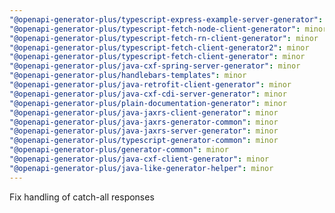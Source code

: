 ```yaml
---
"@openapi-generator-plus/typescript-express-example-server-generator": minor
"@openapi-generator-plus/typescript-fetch-node-client-generator": minor
"@openapi-generator-plus/typescript-fetch-rn-client-generator": minor
"@openapi-generator-plus/typescript-fetch-client-generator2": minor
"@openapi-generator-plus/typescript-fetch-client-generator": minor
"@openapi-generator-plus/java-cxf-spring-server-generator": minor
"@openapi-generator-plus/handlebars-templates": minor
"@openapi-generator-plus/java-retrofit-client-generator": minor
"@openapi-generator-plus/java-cxf-cdi-server-generator": minor
"@openapi-generator-plus/plain-documentation-generator": minor
"@openapi-generator-plus/java-jaxrs-client-generator": minor
"@openapi-generator-plus/java-jaxrs-generator-common": minor
"@openapi-generator-plus/java-jaxrs-server-generator": minor
"@openapi-generator-plus/typescript-generator-common": minor
"@openapi-generator-plus/generator-common": minor
"@openapi-generator-plus/java-cxf-client-generator": minor
"@openapi-generator-plus/java-like-generator-helper": minor
---
```


Fix handling of catch-all responses
